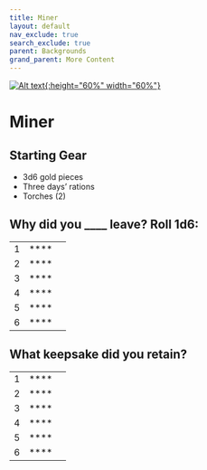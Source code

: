 ```yaml
---
title: Miner
layout: default
nav_exclude: true
search_exclude: true
parent: Backgrounds
grand_parent: More Content
---
```


[![Alt text](/img/backgrounds/miner.jpg "East of the Sun and West of the Moon, illustrated by Kay Nielsen"){:height="60%" width="60%"}](/img/backgrounds/miner.jpg)

# Miner

## Starting Gear

- 3d6 gold pieces
- Three days’ rations
- Torches (2)


## Why did you ____ leave? Roll 1d6:

|      |      |      |
| ---- | ---- | ---- |
| 1    |**** |      |
| 2    |**** |      |
| 3    |**** |      |
| 4    |**** |      |
| 5    |**** |      |
| 6    |**** |      |

## What keepsake did you retain?

|      |      |      |
| ---- | ---- | ---- |
| 1    |**** |      |
| 2    |**** |      |
| 3    |**** |      |
| 4    |**** |      |
| 5    |**** |      |
| 6    |**** |      |
